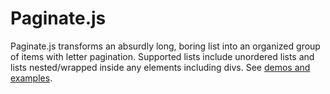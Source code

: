 <h1>Paginate.js</h1>

<p>Paginate.js transforms an absurdly long, boring list into an organized group of items with letter pagination. Supported lists include unordered lists and lists nested/wrapped inside any elements including divs. See <a href="projects.techtalkshq.com/paginate-js/">demos and examples</a>.</p>
